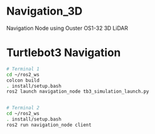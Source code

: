 # Navigation_3D
Navigation Node using Ouster OS1-32 3D LiDAR

# Turtlebot3 Navigation

```bash
# Terminal 1
cd ~/ros2_ws
colcon build
. install/setup.bash
ros2 launch navigation_node tb3_simulation_launch.py


# Terminal 2
cd ~/ros2_ws
. install/setup.bash
ros2 run navigation_node client
```